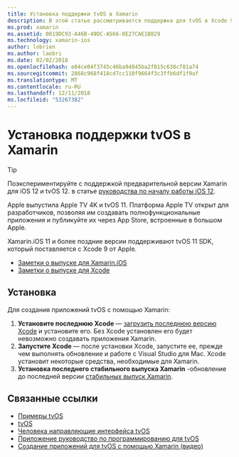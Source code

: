 ```yaml
---
title: Установка поддержки tvOS в Xamarin
description: В этой статье рассматривается поддержка для tvOS в Xcode 9 и Xamarin.iOS 11 и предоставляет краткие инструкции о том, как выполнить настройки для разработки приложений tvOS с помощью Xamarin.
ms.prod: xamarin
ms.assetid: 0819DC93-A46B-49DC-A566-8E27CAE1B829
ms.technology: xamarin-ios
author: lobrien
ms.author: laobri
ms.date: 02/02/2018
ms.openlocfilehash: e84ce04f3745c46ba94845ba2f815c638cf81a74
ms.sourcegitcommit: 2868c968f418cd7cc110f9664f3c3ffb6df1f9af
ms.translationtype: MT
ms.contentlocale: ru-RU
ms.lasthandoff: 12/11/2018
ms.locfileid: "53267382"
---
```

# <a name="installing-tvos-support-in-xamarin"></a>Установка поддержки tvOS в Xamarin

> [!TIP]
> Поэкспериментируйте с поддержкой предварительной версии Xamarin для iOS 12 и tvOS 12. в статье [руководства по началу работы iOS 12](~/ios/platform/introduction-to-ios12/get-started.md).

Apple выпустила Apple TV 4K и tvOS 11. Платформа Apple TV открыт для разработчиков, позволяя им создавать полнофункциональные приложения и публикуйте их через App Store, встроенные в большом Apple.

Xamarin.iOS 11 и более поздние версии поддерживают tvOS 11 SDK, который поставляется с Xcode 9 от Apple.

- [Заметки о выпуске для Xamarin.iOS](https://docs.microsoft.com/xamarin/ios/release-notes/)
- [Заметки о выпуске для Xcode](https://developer.apple.com/library/content/releasenotes/DeveloperTools/RN-Xcode/Chapters/Introduction.html#//apple_ref/doc/uid/TP40001051-CH1-SW876)

## <a name="installation"></a>Установка

Для создания приложений tvOS с помощью Xamarin:

1. **Установите последнюю Xcode** — [загрузить последнюю версию Xcode](https://developer.apple.com/xcode/download/) и установите его. Без Xcode установлен его будет невозможно создавать приложения Xamarin. 
2. **Запустите Xcode** — после установки Xcode, запустите ее, прежде чем выполнять обновление и работе с Visual Studio для Mac. Xcode установит некоторые средства, необходимые для Xamarin.
3. **Установка последнего стабильного выпуска Xamarin** -обновление до последней версии [стабильных выпуск Xamarin](https://github.com/xamarin/recipes/tree/master/Recipes/cross-platform/ide/change_updates_channel).

## <a name="related-links"></a>Связанные ссылки

- [Примеры tvOS](https://developer.xamarin.com/samples/tvos/all/)
- [tvOS](https://developer.apple.com/tvos/)
- [Человека направляющие интерфейса tvOS](https://developer.apple.com/tvos/human-interface-guidelines/)
- [Приложение руководство по программированию для tvOS](https://developer.apple.com/library/prerelease/tvos/documentation/General/Conceptual/AppleTV_PG/)
- [Создание приложений для tvOS с помощью Xamarin (видео)](https://university.xamarin.com/lightninglectures/tvos-with-xamarin)
